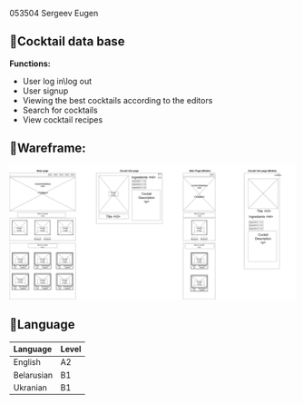 053504 Sergeev Eugen
## 🔻**Cocktail data base**

**Functions:**
* User log in\log out
* User signup
* Viewing the best cocktails according to the editors
* Search for cocktails
* View cocktail recipes


## 🔻**Wareframe:**

![Image alt](https://github.com/evilgeniy/mdkursa4/blob/main/Wireframe.png)



##  🔻**Language**
| Language   |  Level | 
|:---------  |:-------| 
| English    |   A2   | 
| Belarusian |   B1   | 
| Ukranian   |   B1   | s
